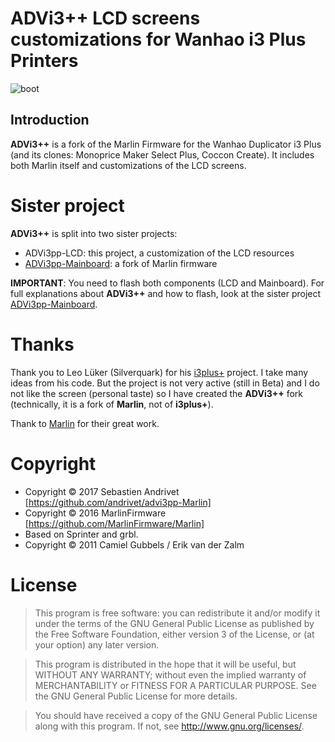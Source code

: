 # ADVi3++ LCD screens customizations for Wanhao i3 Plus Printers

![boot](https://user-images.githubusercontent.com/981049/31636347-6151d4b2-b2ca-11e7-80d4-777faaa8f9a3.gif)

## Introduction

**ADVi3++** is a fork of the Marlin Firmware for the Wanhao Duplicator i3 Plus (and its clones: Monoprice Maker Select Plus, Coccon Create). It includes both Marlin itself and customizations of the LCD screens.

# Sister project

**ADVi3++** is split into two sister projects:

* ADVi3pp-LCD: this project, a customization of the LCD resources
* [ADVi3pp-Mainboard](https://github.com/andrivet/ADVi3pp-Mainboard): a fork of Marlin firmware

**IMPORTANT**: You need to flash both components (LCD and Mainboard). For full explanations about **ADVi3++** and how to flash, look at the sister project [ADVi3pp-Mainboard](https://github.com/andrivet/ADVi3pp-Mainboard).

# Thanks

Thank you to Leo Lüker (Silverquark) for his [i3plus+](https://github.com/Silverquark/i3PlusPlus) project. I take many ideas from his code. But the project is not very active (still in Beta) and I do not like the screen (personal taste) so I have created the **ADVi3++** fork (technically, it is a fork of **Marlin**, not of **i3plus+**).

Thank to [Marlin](http://marlinfw.org) for their great work.

# Copyright

* Copyright &copy; 2017 Sebastien Andrivet [https://github.com/andrivet/advi3pp-Marlin]
* Copyright &copy; 2016 MarlinFirmware [https://github.com/MarlinFirmware/Marlin]
* Based on Sprinter and grbl.
* Copyright &copy; 2011 Camiel Gubbels / Erik van der Zalm

# License

> This program is free software: you can redistribute it and/or modify it under the terms of the GNU General Public License as published by the Free Software Foundation, either version 3 of the License, or (at your option) any later version.

> This program is distributed in the hope that it will be useful, but WITHOUT ANY WARRANTY; without even the implied warranty of MERCHANTABILITY or FITNESS FOR A PARTICULAR PURPOSE.  See the GNU General Public License for more details.

> You should have received a copy of the GNU General Public License along with this program. If not, see <http://www.gnu.org/licenses/>.

